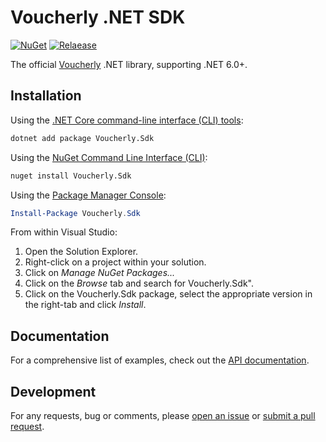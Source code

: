 # Voucherly .NET SDK

[![NuGet](https://img.shields.io/nuget/v/voucherly.sdk.svg)](https://www.nuget.org/packages/Voucherly.Sdk/)
[![Relaease](https://github.com/voucherly/voucherly-dotnet-sdk/actions/workflows/publish-nuget.yml/badge.svg)](https://github.com/voucherly/voucherly-dotnet-sdk/actions?query=event%3Arelease)

The official [Voucherly][voucherly] .NET library, supporting .NET 6.0+.

## Installation

Using the [.NET Core command-line interface (CLI) tools][dotnet-core-cli-tools]:

```sh
dotnet add package Voucherly.Sdk
```

Using the [NuGet Command Line Interface (CLI)][nuget-cli]:

```sh
nuget install Voucherly.Sdk
```

Using the [Package Manager Console][package-manager-console]:

```powershell
Install-Package Voucherly.Sdk
```

From within Visual Studio:

1. Open the Solution Explorer.
2. Right-click on a project within your solution.
3. Click on *Manage NuGet Packages...*
4. Click on the *Browse* tab and search for Voucherly.Sdk".
5. Click on the Voucherly.Sdk package, select the appropriate version in the
   right-tab and click *Install*.

## Documentation

For a comprehensive list of examples, check out the [API documentation][api-docs].

## Development

For any requests, bug or comments, please [open an issue][issues] or [submit a pull request][pulls].

[api-docs]: https://docs.voucherly.it
[dotnet-core-cli-tools]: https://docs.microsoft.com/en-us/dotnet/core/tools/
[issues]: https://github.com/voucherly/voucherly-dotnet/issues/new
[nuget-cli]: https://docs.microsoft.com/en-us/nuget/tools/nuget-exe-cli-reference
[package-manager-console]: https://docs.microsoft.com/en-us/nuget/tools/package-manager-console
[pulls]: https://github.com/voucherly/voucherly-dotnet/pulls
[voucherly]: https://voucherly.it
